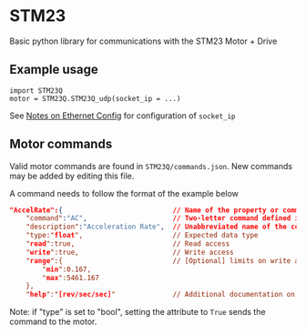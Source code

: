 # STM23

Basic python library for communications with the STM23 Motor + Drive

## Example usage

```
import STM23Q
motor = STM23Q.STM23Q_udp(socket_ip = ...)

```

See [Notes on Ethernet Config](docs/Notes-On-Ethernet-Config.md) for configuration of `socket_ip`

## Motor commands

Valid motor commands are found in `STM23Q/commands.json`. New commands may be added by editing this file.

A command needs to follow the format of the example below
```json
"AccelRate":{                           // Name of the property or command
    "command":"AC",                     // Two-letter command defined in the command manual
    "description":"Acceleration Rate",  // Unabbreviated name of the command
    "type:"float",                      // Expected data type
    "read":true,                        // Read access
    "write":true,                       // Write access
    "range":{                           // [Optional] limits on write access commands
        "min":0.167,
        "max":5461.167
    },
    "help":"[rev/sec/sec]"              // Additional documentation on the command (e.g. units)
```

Note: if "type" is set to "bool", setting the attribute to `True` sends the command to 
the motor.

